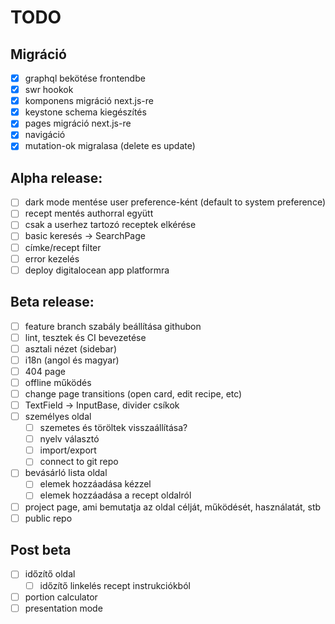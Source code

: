 # TODO

## Migráció

- [x] graphql bekötése frontendbe
- [x] swr hookok
- [x] komponens migráció next.js-re
- [x] keystone schema kiegészítés
- [x] pages migráció next.js-re
- [x] navigáció
- [x] mutation-ok migralasa (delete es update)

## Alpha release:

- [ ] dark mode mentése user preference-ként (default to system preference)
- [ ] recept mentés authorral együtt
- [ ] csak a userhez tartozó receptek elkérése
- [ ] basic keresés -> SearchPage
- [ ] címke/recept filter
- [ ] error kezelés
- [ ] deploy digitalocean app platformra

## Beta release:

- [ ] feature branch szabály beállítása githubon
- [ ] lint, tesztek és CI bevezetése
- [ ] asztali nézet (sidebar)
- [ ] i18n (angol és magyar)
- [ ] 404 page
- [ ] offline működés
- [ ] change page transitions (open card, edit recipe, etc)
- [ ] TextField -> InputBase, divider csíkok
- [ ] személyes oldal
  - [ ] szemetes és töröltek visszaállítása?
  - [ ] nyelv választó
  - [ ] import/export
  - [ ] connect to git repo
- [ ] bevásárló lista oldal
  - [ ] elemek hozzáadása kézzel
  - [ ] elemek hozzáadása a recept oldalról
- [ ] project page, ami bemutatja az oldal célját, működését, használatát, stb
- [ ] public repo

## Post beta

- [ ] időzítő oldal
  - [ ] időzítő linkelés recept instrukciókból
- [ ] portion calculator
- [ ] presentation mode
